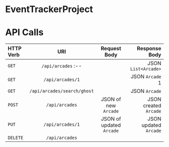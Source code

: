 # EventTrackerProject

# API Calls

|  **HTTP Verb** | **URI**                          | **Request Body**                  | **Response Body**               |
| :---           |        :----:                    |     :----:                        |                            ---: |
| ```GET```      | ```/api/arcades```    :--           |                                   | JSON ```List<Arcade>```         |
| ```GET```      | ```/api/arcades/1```             |                                   | JSON ```Arcade``` 1             |
| ```GET```      | ```/api/arcades/search/ghost```  |                                   | JSON ```Arcade```               |
| ```POST```     | ```/api/arcades```               | JSON of new ```Arcade```          | JSON created ```Arcade```       |
| ```PUT```      | ```/api/arcades/1```             | JSON of updated ```Arcade```      | JSON updated ```Arcade```       |
| ```DELETE```   | ```/api/arcades```               |                                   |                                 |
